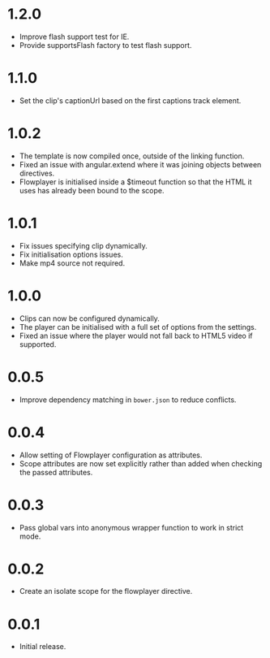 # 1.2.0

* Improve flash support test for IE.
* Provide supportsFlash factory to test flash support.

# 1.1.0

* Set the clip's captionUrl based on the first captions track element.

# 1.0.2

* The template is now compiled once, outside of the linking function.
* Fixed an issue with angular.extend where it was joining objects between
  directives.
* Flowplayer is initialised inside a $timeout function so that the HTML it uses
  has already been bound to the scope.

# 1.0.1

* Fix issues specifying clip dynamically.
* Fix initialisation options issues.
* Make mp4 source not required.

# 1.0.0

* Clips can now be configured dynamically.
* The player can be initialised with a full set of options from the settings.
* Fixed an issue where the player would not fall back to HTML5 video if supported.

# 0.0.5

* Improve dependency matching in `bower.json` to reduce conflicts.

# 0.0.4
* Allow setting of Flowplayer configuration as attributes.
* Scope attributes are now set explicitly rather than added when checking the
  passed attributes.

# 0.0.3
* Pass global vars into anonymous wrapper function to work in strict mode.

# 0.0.2
* Create an isolate scope for the flowplayer directive.

# 0.0.1
* Initial release.

